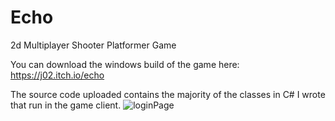 # Echo
2d Multiplayer Shooter Platformer Game

You can download the windows build of the game here: https://j02.itch.io/echo 

The source code uploaded contains the majority of the classes in C# I wrote that run in the game client.
![loginPage](https://github.com/user-attachments/assets/15305ebc-065c-43f8-823f-14dfda3f19c6)
